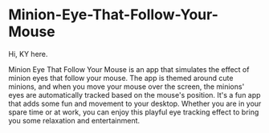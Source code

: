 # Minion-Eye-That-Follow-Your-Mouse

Hi, KY here.

Minion Eye That Follow Your Mouse is an app that simulates the effect of minion eyes that follow your mouse. The app is themed around cute minions, and when you move your mouse over the screen, the minions' eyes are automatically tracked based on the mouse's position. It's a fun app that adds some fun and movement to your desktop. Whether you are in your spare time or at work, you can enjoy this playful eye tracking effect to bring you some relaxation and entertainment.
